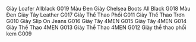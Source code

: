 Giày Loafer Allblack G019 Màu Đen
Giày Chelsea Boots All Black G018 Màu Đen
Giày Tây Leather G017
Giày Thể Thao Phối G011
Giày Thể Thao Trơn G010
Giày Slip On Jeans G016
Giày Tây 4MEN G015
Giày Tây 4MEN G014
Giày Thể Thao 4MEN G013
Giày Thể Thao 4MEN G012
Giày thể thao phối kem G009
